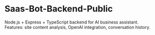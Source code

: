 # Saas-Bot-Backend-Public
Node.js + Express + TypeScript backend for AI business assistant. Features: site content analysis, OpenAI integration, conversation history.
